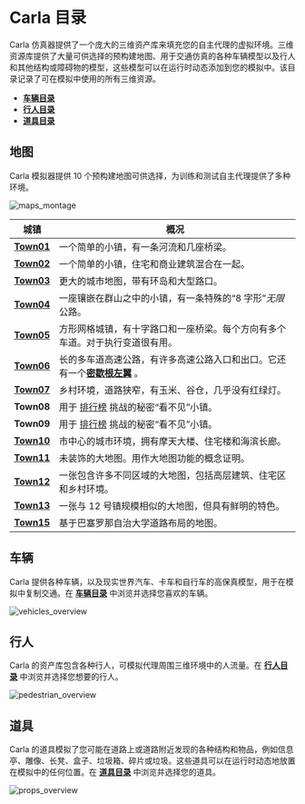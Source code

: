 # Carla 目录


Carla 仿真器提供了一个庞大的三维资产库来填充您的自主代理的虚拟环境。三维资源库提供了大量可供选择的预构建地图、用于交通仿真的各种车辆模型以及行人和其他结构或障碍物的模型，这些模型可以在运行时动态添加到您的模拟中。该目录记录了可在模拟中使用的所有三维资源。


* [__车辆目录__](catalogue_vehicles.md)
* [__行人目录__](catalogue_pedestrians.md)
* [__道具目录__](catalogue_props.md)

## 地图

Carla 模拟器提供 10 个预构建地图可供选择，为训练和测试自主代理提供了多种环境。


![maps_montage](./img/catalogue/maps/maps_montage.webp)

| 城镇       | 概况 |
| -----------| ------  |
| [__Town01__](map_town01.md)  | 一个简单的小镇，有一条河流和几座桥梁。|
| [__Town02__](map_town02.md) | 一个简单的小镇，住宅和商业建筑混合在一起。|
| [__Town03__](map_town03.md) | 更大的城市地图，带有环岛和大型路口。|
| [__Town04__](map_town04.md) | 一座镶嵌在群山之中的小镇，有一条特殊的“8 字形”*无限*公路。|
| [__Town05__](map_town05.md) | 方形网格城镇，有十字路口和一座桥梁。每个方向有多个车道。对于执行变道很有用。  |
| [__Town06__](map_town06.md) | 长的多车道高速公路，有许多高速公路入口和出口。它还有一个[**密歇根左翼**](<https://en.wikipedia.org/wiki/Michigan_left>) 。 |
| [__Town07__](map_town07.md) | 乡村环境，道路狭窄，有玉米、谷仓，几乎没有红绿灯。 |
| **Town08** | 用于 [排行榜](https://leaderboard.carla.org/) 挑战的秘密“看不见”小镇。 |
| **Town09** | 用于 [排行榜](https://leaderboard.carla.org/) 挑战的秘密“看不见”小镇。 |
| [__Town10__](map_town10.md) | 市中心的城市环境，拥有摩天大楼、住宅楼和海滨长廊。|
| [__Town11__](map_town11.md) | 未装饰的大地图。用作大地图功能的概念证明。 |
| [__Town12__](map_town12.md) | 一张包含许多不同区域的大地图，包括高层建筑、住宅区和乡村环境。 |
| [__Town13__](map_town13.md) | 一张与 12 号镇规模相似的大地图，但具有鲜明的特色。 |
| [__Town15__](map_town15.md) | 基于巴塞罗那自治大学道路布局的地图。 |

## 车辆

Carla 提供各种车辆，以及现实世界汽车、卡车和自行车的高保真模型，用于在模拟中复制交通。在 [__车辆目录__](catalogue_vehicles.md) 中浏览并选择您喜欢的车辆。

![vehicles_overview](./img/catalogue/vehicles/vehicle_montage.webp)

## 行人

Carla 的资产库包含各种行人，可模拟代理周围三维环境中的人流量。在 [__行人目录__](catalogue_pedestrians.md) 中浏览并选择您想要的行人。


![pedestrian_overview](./img/catalogue/pedestrians/pedestrians_overview.webp)

## 道具

Carla 的道具模拟了您可能在道路上或道路附近发现的各种结构和物品，例如信息亭、雕像、长凳、盒子、垃圾箱、碎片或垃圾。这些道具可以在运行时动态地放置在模拟中的任何位置。在 [__道具目录__](catalogue_props.md) 中浏览并选择您的道具。

![props_overview](./img/catalogue/props/props_overview.webp)

